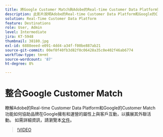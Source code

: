 ```yaml
---
title: 將Google Customer Match與Adobe的Real-time Customer Data Platform整合
description: 此影片說明Adobe的Real-time Customer Data Platform和Google的Customer Match功能如何協助品牌就Google擁有和運營的屬性與客戶互動，以擴展其宣傳活動。
solution: Real-Time Customer Data Platform
feature: Destinations
role: User, Admin
level: Intermediate
jira: KT-5948
thumbnail: 38180.jpg
exl-id: 6888eeed-e091-4dd4-a34f-f00be887ab21
source-git-commit: 00ef0f40fb3d82f0c06428a35c0e402f46ab6774
workflow-type: tm+mt
source-wordcount: '87'
ht-degree: 8%

---
```


# 整合Google Customer Match

瞭解Adobe的Real-time Customer Data Platform和Google的Customer Match功能如何協助品牌在Google擁有和運營的屬性上與客戶互動，以擴展其外聯活動。 如需詳細資訊，請瀏覽本[文件](https://experienceleague.adobe.com/docs/experience-platform/destinations/catalog/advertising/google-customer-match.html)。

>[!VIDEO](https://video.tv.adobe.com/v/38180?learn=on)
